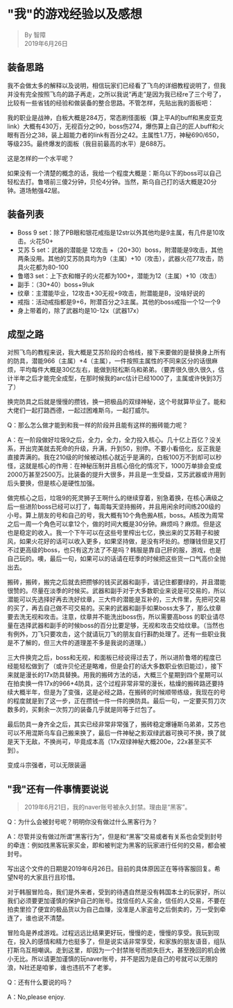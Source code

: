 # "我"的游戏经验以及感想

> By 智障  
> 2019年6月26日

## 装备思路

我不会做太多的解释以及说明，相信玩家们已经看了飞鸟的详细教程说明了，但我并没有完全按照飞鸟的路子再走，之所以我说“再走”是因为我已经re了三个号了，比较有一些省钱的经验和做装备的整合思路。不管怎样，先贴出我的面板吧：

<ImageZoom :border="false" src="https://i.loli.net/2019/07/17/5d2e10543a80c23607.png" />

我的职业是战神，白板大概是284万，常态刷怪面板（算上平A的buff和黑皮亚克link）大概有430万，无视百分之90，boss伤274，爆伤算上自己的匠人buff和火眼有百分之38，装上超能力者的link有百分之42。主属性1.7万，神秘690/650，等级235。最终爆发的面板（我目前最高的水平）是688万。

<Note type="success" label="tip">

这是怎样的一个水平呢？

如果没有一个清楚的概念的话，我给一个程度大概是：斯乌以下的boss可以自己轻松去打。鲁塔前三傻2分钟，贝伦4分钟。当然，斯乌自己打的话大概是20分钟。道场勉强42层。

</Note>

## 装备列表

- Boss 9 set：除了PB眼和银花戒指是12str以外其他均是9主属，有几件是10攻击。火花50+
- 艾苏 5 set：武器的潜能是 12攻击 +（20+30）boss，附潜能是9攻击，其他两条没用。其他的艾苏防具均为9（主属）+10（攻击），武器火花77攻击，防具火花都为80-100
- 鲁塔3 set：上下衣和帽子的火花都为100+，潜能为12（主属）+10（攻击）
- 副手：（30+40）boss+9luk
- 纹章：主潜能毕业，12攻击+30无视+9攻击，附潜能是B，没啥好说的
- 戒指：活动戒指都是9+6，附潜百分之3主属。其他的boss戒指一个12一个9
- 身上带着的，除了武器均是10-12x（武器17x）

## 成型之路

对照飞鸟的教程来说，我大概是艾苏阶段的合格线，接下来要做的是替换身上所有的防具，潜能966（主属）+4（主属），一件按照主属性的不同来区分的话很麻烦，平均每件大概是30亿左右，能做到轻松斯乌和弟弟。（要弄很久很久很久，估计半年之后才能完全成型，在那时候我的arc估计已经1000了，主属或许快到3万了）

换完防具之后就是慢慢的攒钱，换一把极品的双绿神秘，这个号就算毕业了。能和大佬们一起打路西德，一起过困难斯乌，一起打威尔。

Q：那么怎么做才能到和我一样的阶段并且能有这样的搬砖能力呢？

A：在一阶段做好垃圾9之后，全力，全力，全力投入核心。几十亿上百亿？没关系，开出完美就去死命的升级，升满，升到50，别停。不要小看倍化，反正我是直接弄满的。我在210级的时候被动核心就近乎是满的，白板100万不到却可以秒怪，这就是核心的作用：在神秘压制并且核心倍化的情况下，1000万单排会变成2000万甚至2500万。比装备的提升大很多，并且是一生受益，艾苏武器或许用到后头要换，但是核心是硬性加强。

做完核心之后，垃圾9的死灵狮子王啊什么的继续穿着，别急着换，在核心满级之后一些进阶boss已经可以打了，每周每天坚持搬砖，并且用闲余时间练200级的小号。算上朋友的号和自己的号，我大概有10个角色搬A核，boss。A核改为周常之后一周一个角色可以拿12个，做的时间大概是30分钟。麻烦吗？麻烦。但是这也是稳定的收入。我一个下午可以在这些号里榨出七亿，换出来的艾苏鞋子和披风，如果火花好的话可以收入更多，如果坚持做，是没有坏处的。想赚钱但是又打不过更高级的boss，也只有这方法了不是吗？韩服是靠自己肝的服，游戏，也是自己玩的。噢，最后一句，如果可以的话请在旺季的时候把这些货一口气高价全抛出去。

搬砖，搬砖，搬完之后就去把攒够的钱买武器和副手，请记住都要绿的，并且潜能很赞的。尽量在淡季的时候买。武器和副手对于大多数职业来说是可交易的，所以潜能可以先选择好再去洗好纹章，三大件的潜能是互补的，三大件里，先把可交易的买了，再去自己做不可交易的。买来的武器和副手如果boss太多了，那么纹章要去洗无视和攻击。注意，纹章并不能洗出boss伤，所以需要高boss 的职业请尽量在选择武器和副手的时候boss的百分比要足够，无视和攻击交给纹章。（当然也有例外，刀飞只要攻击，这个就请玩刀飞的朋友自行斟酌处理了。还有一些职业我是不了解的，但三大件的道理差不多是我说的道理。）

三大件换完之后，boss和无视，和面板已经说得过去了，所以进阶鲁塔的程度已经能轻松做到了（或许贝伦还是略难，但是会打的话大多数职业依旧能过），接下来就是漫长的17x防具替换。用我的搬砖方法的话，大概三个星期到四个星期可以在拍卖换一件17x的966+4防具，这个过程非常非常的漫长，枯燥的搬砖路还要持续大概半年，但是为了变强，这是必经之路，在搬砖的时候顺带练级，我现在的号的程度就是到了这一步，正在攒钱一件一件的换防具。最后一句，一定要买剪刀次数多的，买剩余一次剪刀的装备几乎就是同等于烂包了。

最后防具一身齐全之后，其实已经非常非常强了，搬砖稳定爆锤斯乌弟弟，艾苏也可以不用混斯乌车自己搬来换了，最后一件神秘之影双绿武器可换可不换，换了就是天下无敌，不换尚可，毕竟成本高（17x双绿神秘大概200e，22x甚至买不到）。

变成斗宗强者，可以无限装逼

## "我"还有一件事情要说说

> 2019年6月21日，我的naver账号被永久封禁。理由是“黑客”。

Q：为什么会被封号呢？明明你没有做过什么黑客行为？

A：尽管并没有做过所谓“黑客行为”，但是和“黑客”交易或者有关系也会受到封号的牵连：例如找黑客玩家买金，即和被判定为黑客的玩家进行任何的交易，都会被封号。

写出这个文件的日期是2019年6月26日。目前的具体原因正在等待客服回复。希望N号的大家且行且珍惜。

对于韩服冒险岛，我们是外来者，受到的待遇自然是没有韩国本土的玩家好，所以我们必须要更加谨慎的保护自己的账号。找信任的人买金，信任的人交易，不要在拍卖里捡了便宜的极品货以为自己血赚，没准是人家盗号之后倒卖的，万一受到牵连了，谁也说不清楚。

冒险岛是养成游戏。过程远远比结果更好玩，慢慢的走，慢慢的享受。我玩到现在，投入的感情和精力也挺多了，但是说实话非常享受，和家族的朋友语音，组队打斯乌互相嘲讽。走到这里，却因为一个封禁账号而损失巨大，甚至挽回的机会微小无比。所以请更加谨慎的玩naver账号，并不是因为是自己的号就可以无限的浪，N社还是咱爹，谁也违抗不了老爹。

Q：还有什么要说的吗？

A：No,please enjoy.